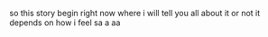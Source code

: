 so this story begin right now where i will tell you all about it or not it depends on how i feel sa a aa 